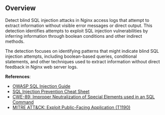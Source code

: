 ## Overview

Detect blind SQL injection attacks in Nginx access logs that attempt to extract information without visible error messages or direct output. This detection identifies attempts to exploit SQL injection vulnerabilities by inferring information through boolean conditions and other indirect methods.

The detection focuses on identifying patterns that might indicate blind SQL injection attempts, including boolean-based queries, conditional statements, and other techniques used to extract information without direct feedback in Nginx web server logs.

**References**:
- [OWASP SQL Injection Guide](https://owasp.org/www-community/attacks/SQL_Injection)
- [SQL Injection Prevention Cheat Sheet](https://cheatsheetseries.owasp.org/cheatsheets/SQL_Injection_Prevention_Cheat_Sheet.html)
- [CWE-89: Improper Neutralization of Special Elements used in an SQL Command](https://cwe.mitre.org/data/definitions/89.html)
- [MITRE ATT&CK: Exploit Public-Facing Application (T1190)](https://attack.mitre.org/techniques/T1190/) 